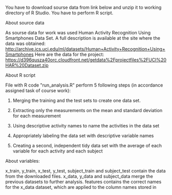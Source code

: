 
You have to download sourse data from link below and unzip it to working directory of R Studio.
You have to perform R script.

About source data

As sourse data for work was used Human Activity Recognition Using Smartphones Data Set. A full description is available at the site where the data was obtained: http://archive.ics.uci.edu/ml/datasets/Human+Activity+Recognition+Using+Smartphones Here are the data for the project: https://d396qusza40orc.cloudfront.net/getdata%2Fprojectfiles%2FUCI%20HAR%20Dataset.zip

About R script

File with R code "run_analysis.R" perform 5 following steps (in accordance assigned task of course work):

1. Merging the training and the test sets to create one data set.

2. Extracting only the measurements on the mean and standard deviation for each measurement

3. Using descriptive activity names to name the activities in the data set

4. Appropriately labeling the data set with descriptive variable names
5. Creating a second, independent tidy data set with the average of each variable for each activity and each subject

About variables:

x_train, y_train, x_test, y_test, subject_train and subject_test contain the data from the downloaded files.
x_data, y_data and subject_data merge the previous datasets to further analysis.
features contains the correct names for the x_data dataset, which are applied to the column names stored in